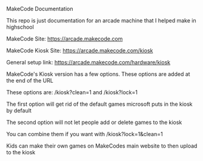 MakeCode Documentation

This repo is just documentation for an arcade machine that I helped make in highschool

MakeCode Site: <https://arcade.makecode.com>

MakeCode Kiosk Site: <https://arcade.makecode.com/kiosk>

General setup link: <https://arcade.makecode.com/hardware/kiosk>

MakeCode's Kiosk version has a few options. These options are added at the end of the URL

These options are: /kiosk?clean=1 and /kiosk?lock=1

The first option will get rid of the default games microsoft puts in the kiosk by default

The second option will not let people add or delete games to the kiosk

You can combine them if you want with /kiosk?lock=1&clean=1

Kids can make their own games on MakeCodes main website to then upload to the kiosk

